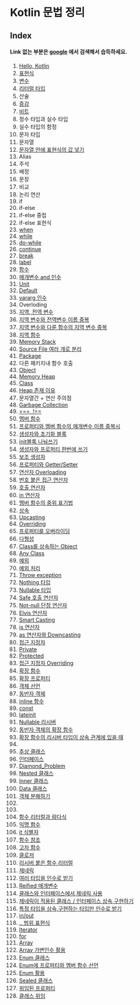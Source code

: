 Kotlin 문법 정리
==============


Index
-----

#### Link 없는 부분은 [google](https://google.com) 에서 검색해서 습득하세요.

1. [Hello, Kotlin](https://github.com/jallannom1/KotlinPractice/blob/master/src/HelloKotlin.kt)
2. [표현식](https://github.com/jallannom1/KotlinPractice/blob/master/src/EX_Expression.kt)
3. [변수](https://github.com/jallannom1/KotlinPractice/blob/master/src/EX_Variable.kt)
4. [리터럴 타입](https://github.com/jallannom1/KotlinPractice/blob/master/src/EX_LiteralDataType.kt)
5. 산술
6. [증감](https://github.com/jallannom1/KotlinPractice/blob/master/src/EX_IncrementAndDecrementOperator.kt)
7. [비트](https://github.com/jallannom1/KotlinPractice/blob/master/src/EX_BitwiseOperator.kt)
8. 정수 타입과 실수 타입
9. 실수 타입의 함정
10. 문자 타입
11. 문자열
12. [문자열 안에 표현식의 값 넣기](https://github.com/jallannom1/KotlinPractice/blob/master/src/EX_ExpressionIntoString.kt)
13. Alias
14. 주석
15. 배정
16. 문장
17. 비교
18. 논리 연산
19. if
20. if-else
21. if-else 중첩
22. if-else 표현식
23. [when](https://github.com/jallannom1/KotlinPractice/blob/master/src/EX_When.kt)
24. [while](https://github.com/jallannom1/KotlinPractice/blob/master/src/EX_While.kt)
25. [do-while](https://github.com/jallannom1/KotlinPractice/blob/master/src/EX_While.kt)
27. [continue](https://github.com/jallannom1/KotlinPractice/blob/master/src/EX_While.kt)
28. [break](https://github.com/jallannom1/KotlinPractice/blob/master/src/EX_While.kt)
29. [label](https://github.com/jallannom1/KotlinPractice/blob/master/src/EX_Label.kt)
30. [함수](https://github.com/jallannom1/KotlinPractice/blob/master/src/EX_function.kt)
31. [매개변수 and 인수](https://github.com/jallannom1/KotlinPractice/blob/master/src/EX_ParameterAndArgument.kt)
32. [Unit](https://github.com/jallannom1/KotlinPractice/blob/master/src/EX_ParameterAndArgument.kt)
33. [Default](https://github.com/jallannom1/KotlinPractice/blob/master/src/EX_ParameterAndArgument.kt)
34. [vararg 인수](https://github.com/jallannom1/KotlinPractice/blob/master/src/EX_ParameterAndArgument.kt)
35. Overloding
36. [지역, 전역 변수](https://github.com/jallannom1/KotlinPractice/blob/master/src/EX_LocalAndGlobalVariable.kt)
37. [지역 변수와 전역변수 이름 중복](https://github.com/jallannom1/KotlinPractice/blob/master/src/EX_LocalAndGlobalVariable.kt)
38. [지역 변수와 다룬 함수의 지역 변수 중복](https://github.com/jallannom1/KotlinPractice/blob/master/src/EX_LocalDuplication.kt)
39. [지역 함수](https://github.com/jallannom1/KotlinPractice/blob/master/src/EX_LocalFunction.kt)
40. [Memory Stack](https://github.com/jallannom1/KotlinPractice/blob/master/src/EX_MemoryStack.kt)
41. [Source File 여러 개로 분리](https://github.com/jallannom1/KotlinPractice/blob/master/src/EX_SplitSourceFile.kt)
42. [Package](https://github.com/jallannom1/KotlinPractice/tree/master/src/ex_package)
43. 다른 패키지내 함수 호출
44. [Object](https://github.com/jallannom1/KotlinPractice/tree/master/src/ex_object) 
45. [Memory Heap](https://github.com/jallannom1/KotlinPractice/tree/master/src/ex_memory_heap)
46. [Class](https://github.com/jallannom1/KotlinPractice/tree/master/src/ex_class)
47. [Heap 존재 이유](https://github.com/jallannom1/KotlinPractice/tree/master/src/ex_role_of_heap)
48. 문자열간 + 연산 주의점
49. [Garbage Collection](https://github.com/jallannom1/KotlinPractice/tree/master/src/ex_garbage_collection)
50. [===, !==](https://github.com/jallannom1/KotlinPractice/tree/master/src/ex_triple_equals)
51. [멤버 함수](https://github.com/jallannom1/KotlinPractice/tree/master/src/ex_member_function)
52. [프로퍼티와 멤버 함수의 매개변수 이름 중복시](https://github.com/jallannom1/KotlinPractice/tree/master/src/ex_this_duplication)
53. [생성자와 초기화 블록](https://github.com/jallannom1/KotlinPractice/tree/master/src/ex_constructor)
54. [init블록 나눠쓰기](https://github.com/jallannom1/KotlinPractice/tree/master/src/ex_init_blocks)
55. [생성자와 프로퍼티 한번에 쓰기](https://github.com/jallannom1/KotlinPractice/tree/master/src/ex_property_in_constructor)
56. [보조 생성자](https://github.com/jallannom1/KotlinPractice/tree/master/src/ex_secondary_constructor)
57. [프로퍼티와 Getter/Setter](https://github.com/jallannom1/KotlinPractice/tree/master/src/ex_property_getter_setter)
58. [연산자 Overloading](https://github.com/jallannom1/KotlinPractice/tree/master/src/ex_operator_overloading)
59. [번호 붙은 접근 연산자](https://github.com/jallannom1/KotlinPractice/tree/master/src/ex_indexed_access_operator)
60. [호출 연산자](https://github.com/jallannom1/KotlinPractice/tree/master/src/ex_invoke_operator)
61. [in 연산자](https://github.com/jallannom1/KotlinPractice/tree/master/src/ex_in_operator)
62. [멤버 함수의 중위 표기법](https://github.com/jallannom1/KotlinPractice/tree/master/src/ex_infix_notation)
63. [상속](https://github.com/jallannom1/KotlinPractice/tree/master/src/ex_inheritance)
64. [Upcasting](https://github.com/jallannom1/KotlinPractice/tree/master/src/ex_upcasting)
65. [Overriding](https://github.com/jallannom1/KotlinPractice/tree/master/src/ex_overriding)
66. [프로퍼티를 오버라이딩](https://github.com/jallannom1/KotlinPractice/tree/master/src/ex_overriding_property)
67. [다형성](https://github.com/jallannom1/KotlinPractice/tree/master/src/ex_polymorphism)
68. [Class를 상속하는 Object](https://github.com/jallannom1/KotlinPractice/tree/master/src/ex_object_extends_class)
69. [Any Class](https://github.com/jallannom1/KotlinPractice/tree/master/src/ex_any_class)
70. [예외](https://github.com/jallannom1/KotlinPractice/tree/master/src/ex_exception)
71. [예외 처리](https://github.com/jallannom1/KotlinPractice/tree/master/src/ex_exception_handling)
72. [Throw exception](https://github.com/jallannom1/KotlinPractice/tree/master/src/ex_throw_exception)
73. [Nothing 타입](https://github.com/jallannom1/KotlinPractice/tree/master/src/ex_nothing_type)
74. [Nullable 타입](https://github.com/jallannom1/KotlinPractice/tree/master/src/ex_null)
75. [Safe 호출 연산자](https://github.com/jallannom1/KotlinPractice/tree/master/src/ex_safe_call_operator)
76. [Not-null 단정 연산자](https://github.com/jallannom1/KotlinPractice/tree/master/src/ex_notnull_assertion_operator)
77. [Elvis 연산자](https://github.com/jallannom1/KotlinPractice/tree/master/src/ex_elvis_operator)
78. [Smart Casting](https://github.com/jallannom1/KotlinPractice/tree/master/src/ex_smart_casts)
79. [is 연산자](https://github.com/jallannom1/KotlinPractice/tree/master/src/ex_is_operator)
80. [as 연산자와 Downcasting](https://github.com/jallannom1/KotlinPractice/tree/master/src/ex_downcasting)
81. [접근 지정자](https://github.com/jallannom1/KotlinPractice/tree/master/src/ex_access_modifier)
82. [Private](https://github.com/jallannom1/KotlinPractice/tree/master/src/ex_access_modifier_private)
83. [Protected](https://github.com/jallannom1/KotlinPractice/tree/master/src/ex_access_modifier_protected)
84. [접근 지정자 Overriding](https://github.com/jallannom1/KotlinPractice/tree/master/src/ex_access_modifier_overriding)
85. [확장 함수](https://github.com/jallannom1/KotlinPractice/tree/master/src/ex_extension_function)
86. [확장 프로퍼티](https://github.com/jallannom1/KotlinPractice/tree/master/src/ex_extension_property)
87. [객체 선언](https://github.com/jallannom1/KotlinPractice/tree/master/src/ex_object_declaration)
88. [동반자 객체](https://github.com/jallannom1/KotlinPractice/tree/master/src/ex_companion_object)
89. [inline 함수](https://github.com/jallannom1/KotlinPractice/tree/master/src/ex_inline_function)
90. [const](https://github.com/jallannom1/KotlinPractice/tree/master/src/ex_const)
91. [lateinit](https://github.com/jallannom1/KotlinPractice/tree/master/src/ex_lateinit)
92. [Nullable 리시버](https://github.com/jallannom1/KotlinPractice/tree/master/src/ex_nullable_receiver)
93. [동반자 객체의 확장 함수](https://github.com/jallannom1/KotlinPractice/tree/master/src/ex_extension_function_companion_object)
94. [확장 함수의 리시버 타입이 상속 관계에 있을 때](https://github.com/jallannom1/KotlinPractice/tree/master/src/ex_extension_function_inherit_relation)
95. 
96. [추상 클래스](https://github.com/jallannom1/KotlinPractice/tree/master/src/ex_abstract_class)
97. [인터페이스](https://github.com/jallannom1/KotlinPractice/tree/master/src/ex_interface)
98. [Diamond_Problem](https://github.com/jallannom1/KotlinPractice/tree/master/src/ex_the_diamond_problem)
99. [Nested 클래스](https://github.com/jallannom1/KotlinPractice/tree/master/src/ex_nested_class)
100. [Inner 클래스](https://github.com/jallannom1/KotlinPractice/tree/master/src/ex_inner_class)
101. [Data 클래스](https://github.com/jallannom1/KotlinPractice/tree/master/src/ex_data_class)
102. [객체 분해하기](https://github.com/jallannom1/KotlinPractice/tree/master/src/ex_destructuring_object)
103. 
104. 
105. [함수 리터럴과 람다식](https://github.com/jallannom1/KotlinPractice/tree/master/src/ex_lambda_expression)
106. [익명 함수](https://github.com/jallannom1/KotlinPractice/tree/master/src/ex_anonymous_function)
107. [it 식별자](https://github.com/jallannom1/KotlinPractice/tree/master/src/ex_it_identifier)
108. [함수 참조](https://github.com/jallannom1/KotlinPractice/tree/master/src/ex_function_reference)
109. [고차 함수](https://github.com/jallannom1/KotlinPractice/tree/master/src/ex_higher_order_function)
110. [클로저](https://github.com/jallannom1/KotlinPractice/tree/master/src/ex_closure)
111. [리시버 붙은 함수 리터럴](https://github.com/jallannom1/KotlinPractice/tree/master/src/ex_function_literal_with_receiver)
112. [제네릭](https://github.com/jallannom1/KotlinPractice/tree/master/src/ex_generic)
113. [여러 타입을 인수로 받기](https://github.com/jallannom1/KotlinPractice/tree/master/src/ex_generic_several_types)
114. [Reified 매개변수](https://github.com/jallannom1/KotlinPractice/tree/master/src/ex_reified_type_parameter)
115. [클래스와 인터페이스에서 제네릭 사용](https://github.com/jallannom1/KotlinPractice/tree/master/src/ex_generic_to_class_and_interface)
116. [제네릭이 적용된 클래스 / 인터페이스 상속,구현하기](https://github.com/jallannom1/KotlinPractice/tree/master/src/ex_inherit_from_generic)
117. [특정 타입을 상속,구현하는 타입만 인수로 받기](https://github.com/jallannom1/KotlinPractice/tree/master/src/ex_generic_specific_type)
118. [in/out](https://github.com/jallannom1/KotlinPractice/tree/master/src/ex_kotlin_in_out)
119. [.. 범위 표현식](https://github.com/jallannom1/KotlinPractice/tree/master/src/ex_range)
120. [Iterator](https://github.com/jallannom1/KotlinPractice/tree/master/src/ex_iterator)
121. [for](https://github.com/jallannom1/KotlinPractice/tree/master/src/ex_for)
122. [Array](https://github.com/jallannom1/KotlinPractice/tree/master/src/ex_array)
123. [Array 가변인수 활용](https://github.com/jallannom1/KotlinPractice/tree/master/src/ex_array_to_vararg)
124. [Enum 클래스](https://github.com/jallannom1/KotlinPractice/tree/master/src/ex_enum_class)
125. [Enum에 프로퍼티와 멤버 함수 선언](https://github.com/jallannom1/KotlinPractice/tree/master/src/ex_enum_class_members)
126. [Enum 활용](https://github.com/jallannom1/KotlinPractice/tree/master/src/ex_enum_class_practice)
127. [Sealed 클래스](https://github.com/jallannom1/KotlinPractice/tree/master/src/ex_sealed_class)
128. [위임된 프로퍼티](https://github.com/jallannom1/KotlinPractice/tree/master/src/ex_delegated_property)
129. [클래스 위임](https://github.com/jallannom1/KotlinPractice/tree/master/src/ex_class_delegation)
